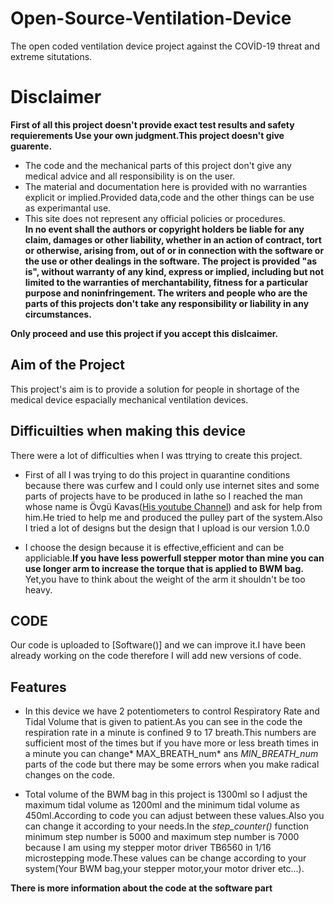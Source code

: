 # Open-Source-Ventilation-Device
The open coded ventilation device project against the COVİD-19 threat and extreme situtations.
# Disclaimer
**First of all this project doesn't provide exact test results and safety requierements Use your own judgment.This project doesn't give guarente.** <br>

* The code and the mechanical parts of this project don't give any medical advice and all responsibility is on the user.
* The material and documentation here is provided with no warranties explicit or implied.Provided data,code and the other things can be use as experimantal use.
* This site does not represent any official policies or procedures. <br>
**In no event shall the authors or copyright holders be liable for any claim, damages or other liability, whether in an action of contract, tort or otherwise, arising from, out of or in connection with the software or the use or other dealings in the software.
The project is provided "as is", without warranty of any kind, express or implied, including but not limited to the warranties of merchantability, fitness for a particular purpose and noninfringement.
The writers and people who are the parts of this projects don't take any responsibility or liability in any circumstances.**

**Only proceed and use this project if you accept this dislcaimer.**


## Aim of the Project

This project's aim is to provide a solution for people in shortage of the medical device espacially mechanical ventilation devices.

## Difficuilties when making this device

There were a lot of difficulties when I was ttrying to create this project.
* First of all I was trying to do this project in quarantine conditions because there was curfew and I could only use internet sites and some parts of projects have to be produced in lathe so I reached the man whose name is Övgü Kavas([His youtube Channel](https://www.youtube.com/user/Velespitnet)) and ask for help from him.He tried to help me and produced the pulley part of the system.Also I tried a lot of designs but the design that I upload is our version 1.0.0

* I choose the design because it is effective,efficient and can be appliciable.**If you have less powerfull stepper motor than mine you can use longer arm to increase the torque that is applied to BWM bag.** Yet,you have to think about the weight of the arm it shouldn't be too heavy.

## CODE
Our code is uploaded to [Software()] and we can improve it.I have been already working on the code therefore I will add new versions of code.
## Features

* In this device we have 2 potentiometers to control Respiratory Rate and Tidal Volume that is given to patient.As you can see in the code the respiration rate in a minute is confined 9 to 17 breath.This numbers are sufficient most of the times but if you have more or less breath times in a minute you can change* MAX_BREATH_num* ans *MIN_BREATH_num* parts of the code but there may be some errors when you make radical changes on the code. 

* Total volume of the BWM bag in this project is 1300ml so I adjust the maximum tidal volume as 1200ml and the minimum tidal volume as 450ml.According to code you can adjust between these values.Also you can change it according to your needs.In the *step_counter()* function minimum step number is 5000 and maximum step number is 7000 because I am using my stepper motor driver TB6560 in 1/16 microstepping mode.These values can be change according to your system(Your BWM bag,your stepper motor,your motor driver etc...). <br>


**There is more information about the code at the software part**





